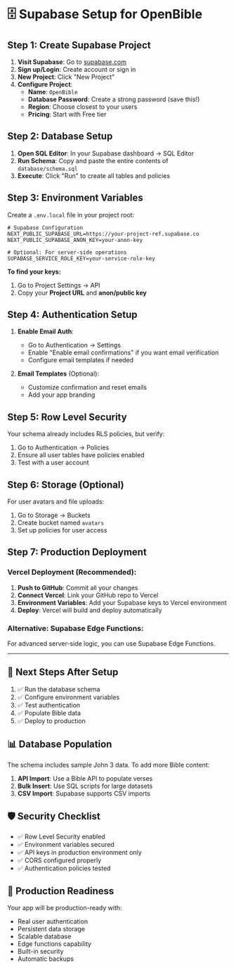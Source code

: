# 🗄️ Supabase Setup for OpenBible

## **Step 1: Create Supabase Project**

1. **Visit Supabase**: Go to [supabase.com](https://supabase.com)
2. **Sign up/Login**: Create account or sign in
3. **New Project**: Click "New Project"
4. **Configure Project**:
   - **Name**: `OpenBible`
   - **Database Password**: Create a strong password (save this!)
   - **Region**: Choose closest to your users
   - **Pricing**: Start with Free tier

## **Step 2: Database Setup**

1. **Open SQL Editor**: In your Supabase dashboard → SQL Editor
2. **Run Schema**: Copy and paste the entire contents of `database/schema.sql`
3. **Execute**: Click "Run" to create all tables and policies

## **Step 3: Environment Variables**

Create a `.env.local` file in your project root:

```env
# Supabase Configuration
NEXT_PUBLIC_SUPABASE_URL=https://your-project-ref.supabase.co
NEXT_PUBLIC_SUPABASE_ANON_KEY=your-anon-key

# Optional: For server-side operations
SUPABASE_SERVICE_ROLE_KEY=your-service-role-key
```

**To find your keys:**
1. Go to Project Settings → API
2. Copy your **Project URL** and **anon/public key**

## **Step 4: Authentication Setup**

1. **Enable Email Auth**: 
   - Go to Authentication → Settings
   - Enable "Enable email confirmations" if you want email verification
   - Configure email templates if needed

2. **Email Templates** (Optional):
   - Customize confirmation and reset emails
   - Add your app branding

## **Step 5: Row Level Security**

Your schema already includes RLS policies, but verify:
1. Go to Authentication → Policies
2. Ensure all user tables have policies enabled
3. Test with a user account

## **Step 6: Storage (Optional)**

For user avatars and file uploads:
1. Go to Storage → Buckets
2. Create bucket named `avatars`
3. Set up policies for user access

## **Step 7: Production Deployment**

### **Vercel Deployment** (Recommended):

1. **Push to GitHub**: Commit all your changes
2. **Connect Vercel**: Link your GitHub repo to Vercel
3. **Environment Variables**: Add your Supabase keys to Vercel environment
4. **Deploy**: Vercel will build and deploy automatically

### **Alternative: Supabase Edge Functions**:

For advanced server-side logic, you can use Supabase Edge Functions.

---

## 🔧 **Next Steps After Setup**

1. ✅ Run the database schema
2. ✅ Configure environment variables  
3. ✅ Test authentication
4. ✅ Populate Bible data
5. ✅ Deploy to production

## 📊 **Database Population**

The schema includes sample John 3 data. To add more Bible content:

1. **API Import**: Use a Bible API to populate verses
2. **Bulk Insert**: Use SQL scripts for large datasets
3. **CSV Import**: Supabase supports CSV imports

## 🛡️ **Security Checklist**

- ✅ Row Level Security enabled
- ✅ Environment variables secured
- ✅ API keys in production environment only
- ✅ CORS configured properly
- ✅ Authentication policies tested

## 🚀 **Production Readiness**

Your app will be production-ready with:
- Real user authentication
- Persistent data storage
- Scalable database
- Edge functions capability
- Built-in security
- Automatic backups 